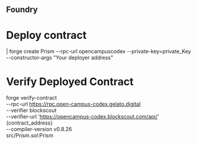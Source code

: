 ## Foundry

# Deploy contract 
| forge create Prism --rpc-url opencampuscodex --private-key=private_Key --constructor-args "Your deployer address"

# Verify Deployed Contract
 forge verify-contract \
              --rpc-url https://rpc.open-campus-codex.gelato.digital \
              --verifier blockscout \
              --verifier-url 'https://opencampus-codex.blockscout.com/api/' \
              {contract_address} \
            --compiler-version v0.8.26 \
              src/Prism.sol:Prism